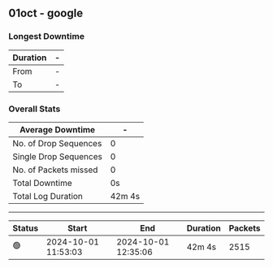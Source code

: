 
## 01oct - google

### Longest Downtime

Duration | -
---- | ----
From | -
To | -

### Overall Stats

Average Downtime | -
---- | ----
No. of Drop Sequences | 0
Single Drop Sequences | 0
No. of Packets missed | 0
Total Downtime | 0s
Total Log Duration | 42m 4s


---------

Status | Start | End | Duration | Packets
---- | ---- | ---- | ---- | ----
🟢 | 2024-10-01 11:53:03 | 2024-10-01 12:35:06 | 42m 4s | 2515